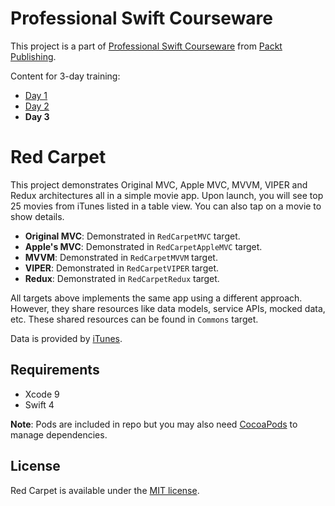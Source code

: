 # Professional Swift Courseware

This project is a part of [Professional Swift Courseware](https://www.packtpub.com/) from [Packt Publishing](https://www.packtpub.com/).

Content for 3-day training:

* [Day 1](https://github.com/gokselkoksal/RedCarpet/)
* [Day 2](https://github.com/gokselkoksal/RedCarpet/)
* **Day 3**

# Red Carpet

This project demonstrates Original MVC, Apple MVC, MVVM, VIPER and Redux architectures all in a simple movie app. Upon launch, you will see top 25 movies from iTunes listed in a table view. You can also tap on a movie to show details.

* **Original MVC**: Demonstrated in `RedCarpetMVC` target.
* **Apple's MVC**: Demonstrated in `RedCarpetAppleMVC` target.
* **MVVM**: Demonstrated in `RedCarpetMVVM` target.
* **VIPER**: Demonstrated in `RedCarpetVIPER` target.
* **Redux**: Demonstrated in `RedCarpetRedux` target.

All targets above implements the same app using a different approach. However, they share resources like data models, service APIs, mocked data, etc. These shared resources can be found in `Commons` target.

Data is provided by [iTunes](https://rss.itunes.apple.com/en-us).

## Requirements

* Xcode 9
* Swift 4

**Note**: Pods are included in repo but you may also need [CocoaPods](https://github.com/CocoaPods/CocoaPods) to manage dependencies.

## License

Red Carpet is available under the [MIT license](https://github.com/gokselkoksal/RedCarpet/blob/master/LICENSE.txt).
